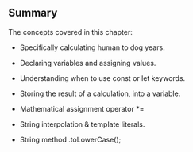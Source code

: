 ## Summary
The concepts covered in this chapter:
* Specifically calculating human to dog years.

* Declaring variables and assigning values.
* Understanding when to use const or let keywords.
* Storing the result of a calculation, into a variable.
* Mathematical assignment operator *=
* String interpolation & template literals.
* String method .toLowerCase();